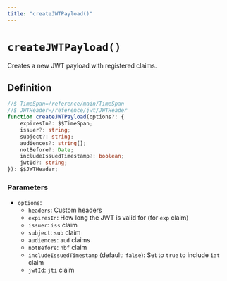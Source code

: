 ```yaml
---
title: "createJWTPayload()"
---
```


# `createJWTPayload()`

Creates a new JWT payload with registered claims.

## Definition

```ts
//$ TimeSpan=/reference/main/TimeSpan
//$ JWTHeader=/reference/jwt/JWTHeader
function createJWTPayload(options?: {
	expiresIn?: $$TimeSpan;
	issuer?: string;
	subject?: string;
	audiences?: string[];
	notBefore?: Date;
	includeIssuedTimestamp?: boolean;
	jwtId?: string;
}): $$JWTHeader;
```

### Parameters

- `options`:
  - `headers`: Custom headers
  - `expiresIn`: How long the JWT is valid for (for `exp` claim)
  - `issuer`: `iss` claim
  - `subject`: `sub` claim
  - `audiences`: `aud` claims
  - `notBefore`: `nbf` claim
  - `includeIssuedTimestamp` (default: `false`): Set to `true` to include `iat` claim
  - `jwtId`: `jti` claim
